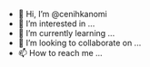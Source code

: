 - 👋 Hi, I’m @cenihkanomi
- 👀 I’m interested in ...
- 🌱 I’m currently learning ...
- 💞️ I’m looking to collaborate on ...
- 📫 How to reach me ...

<!---
cenihkanomi/cenihkanomi is a ✨ special ✨ repository because its `README.md` (this file) appears on your GitHub profile.
You can click the Preview link to take a look at your changes.
--->
